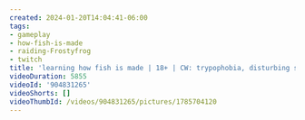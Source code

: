 ```yaml
---
created: 2024-01-20T14:04:41-06:00
tags:
- gameplay
- how-fish-is-made
- raiding-Frostyfrog
- twitch
title: 'learning how fish is made | 18+ | CW: trypophobia, disturbing subject matters'
videoDuration: 5855
videoId: '904831265'
videoShorts: []
videoThumbId: /videos/904831265/pictures/1785704120
---
```

